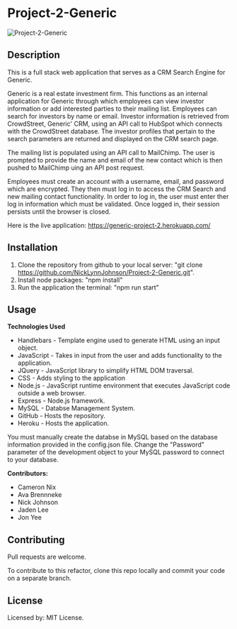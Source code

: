 # Project-2-Generic

![Project-2-Generic](./assets/img/Project-2-Generic-Homepage.png?raw=true "Project 2 Generic")

## Description

This is a full stack web application that serves as a CRM Search Engine for Generic.

Generic is a real estate investment firm. This functions as an internal application for Generic through which employees can view investor information or add interested parties to their mailing list. Employees can search for investors by name or email. Investor information is retrieved from CrowdStreet, Generic' CRM, using an API call to HubSpot which connects with the CrowdStreet database. The investor profiles that pertain to the search parameters are returned and displayed on the CRM search page.

The mailing list is populated using an API call to MailChimp. The user is prompted to provide the name and email of the new contact which is then pushed to MailChimp uing an API post request.

Employees must create an account with a username, email, and password which are encrypted. They then must log in to access the CRM Search and new mailing contact functionality. In order to log in, the user must enter ther log in information which must be validated. Once logged in, their session persists until the browser is closed.

Here is the live application: https://generic-project-2.herokuapp.com/

## Installation

1. Clone the repository from github to your local server: "git clone https://github.com/NickLynnJohnson/Project-2-Generic.git".
2. Install node packages: "npm install"
5. Run the application the terminal: "npm run start"

## Usage

**Technologies Used**
* Handlebars - Template engine used to generate HTML using an input object.
* JavaScript - Takes in input from the user and adds functionality to the application.
* JQuery - JavaScript library to simplify HTML DOM traversal.
* CSS - Adds styling to the application
* Node.js - JavaScript runtime environment that executes JavaScript code outside a web browser.
* Express - Node.js framework.
* MySQL - Databse Management System.
* GitHub - Hosts the repository.
* Heroku - Hosts the application.

You must manually create the databse in MySQL based on the database information provided in the config.json file. Change the "Password" parameter of the development object to your MySQL password to connect to your database.

**Contributors:**
* Cameron Nix
* Ava Brennneke
* Nick Johnson
* Jaden Lee
* Jon Yee

## Contributing

Pull requests are welcome.

To contribute to this refactor, clone this repo locally and commit your code on a separate branch.

## License

Licensed by: MIT License.